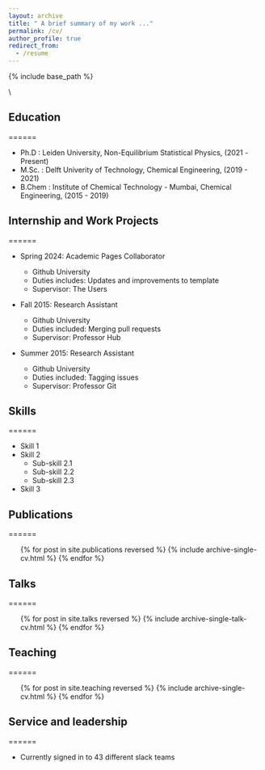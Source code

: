 ```yaml
---
layout: archive
title: " A brief summary of my work ..."
permalink: /cv/
author_profile: true
redirect_from:
  - /resume
---
```


{% include base_path %}

\




## Education
======
* Ph.D   : Leiden University, Non-Equilibrium Statistical Physics,  (2021 -Present)
* M.Sc.  : Delft Univerity of Technology,  Chemical Engineering, (2019 - 2021)
* B.Chem : Institute of Chemical Technology - Mumbai, Chemical Engineering, (2015 - 2019)

## Internship and Work Projects 
======
* Spring 2024: Academic Pages Collaborator
  * Github University
  * Duties includes: Updates and improvements to template
  * Supervisor: The Users

* Fall 2015: Research Assistant
  * Github University
  * Duties included: Merging pull requests
  * Supervisor: Professor Hub

* Summer 2015: Research Assistant
  * Github University
  * Duties included: Tagging issues
  * Supervisor: Professor Git
  
## Skills
======
* Skill 1
* Skill 2
  * Sub-skill 2.1
  * Sub-skill 2.2
  * Sub-skill 2.3
* Skill 3

## Publications
======
  <ul>{% for post in site.publications reversed %}
    {% include archive-single-cv.html %}
  {% endfor %}</ul>
  
## Talks
======
  <ul>{% for post in site.talks reversed %}
    {% include archive-single-talk-cv.html  %}
  {% endfor %}</ul>
  
## Teaching
======
  <ul>{% for post in site.teaching reversed %}
    {% include archive-single-cv.html %}
  {% endfor %}</ul>
  
## Service and leadership
======
* Currently signed in to 43 different slack teams
